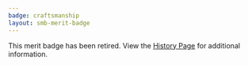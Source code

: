 ```yaml
---
badge: craftsmanship
layout: smb-merit-badge
---
```


This merit badge has been retired. View the [History Page](history/) for additional information.
